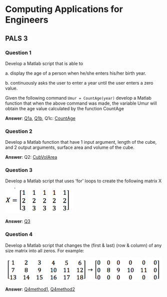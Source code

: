 # Computing Applications for Engineers
## PALS 3

### Question 1
Develop a Matlab script that is able to
 
a.	display the age of a person when he/she enters his/her birth year.

b.	continuously asks the user to enter a year until the user enters a zero value.

Given the following command
`Umur = CountAge(year)`
develop a Matlab function that when the above command was made, the variable Umur will obtain the age value calculated by the function CountAge

__Answer__: [Q1a](/PALS3/MATLAB/Q1a.m), [Q1b](/PALS3/MATLAB/Q1b.m), Q1c: [CountAge](/PALS3/MATLAB/CountAge.m)


### Question 2
Develop a Matlab function that have 1 input argument, length of the cube, and 2 output arguments, surface area and volume of the cube.

__Answer__: Q2: [CubVolArea](/PALS3/MATLAB/CubVolArea.m)

### Question 3
Develop a Matlab script that uses ‘for’ loops to create the following matrix X

![Q3](Q3.png)

__Answer__: [Q3](/PALS3/MATLAB/Q3.m)

### Question 4
Develop a Matlab script that changes the (first & last) (row & column) of any size matrix into all zeros. For example:

![Q4](Q4.png)

__Answer__: [Q4method1](/PALS3/MATLAB/Q4method1.m), [Q4method2](/MATLAB/Q4method2.m)
